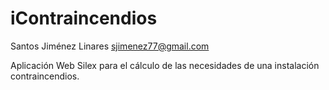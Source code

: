 iContraincendios
================

Santos Jiménez Linares <sjimenez77@gmail.com>

Aplicación Web Silex para el cálculo de las necesidades de una instalación contraincendios.